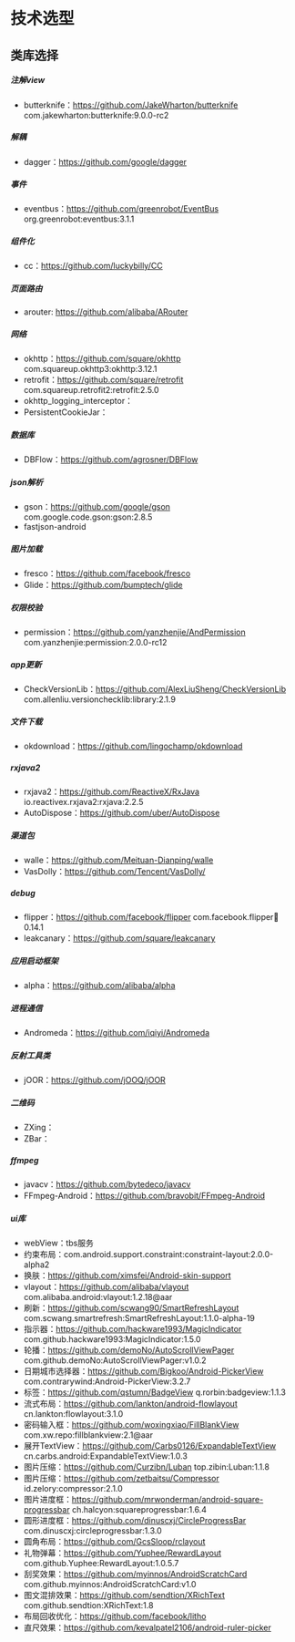 
# 技术选型


## 类库选择

##### 注解view
- butterknife：<https://github.com/JakeWharton/butterknife> com.jakewharton:butterknife:9.0.0-rc2

##### 解耦
- dagger：<https://github.com/google/dagger>

##### 事件
- eventbus：<https://github.com/greenrobot/EventBus> org.greenrobot:eventbus:3.1.1

##### 组件化
- cc：<https://github.com/luckybilly/CC>

##### 页面路由
- arouter: <https://github.com/alibaba/ARouter>

##### 网络
- okhttp：<https://github.com/square/okhttp> com.squareup.okhttp3:okhttp:3.12.1
- retrofit：<https://github.com/square/retrofit> com.squareup.retrofit2:retrofit:2.5.0
- okhttp_logging_interceptor：
- PersistentCookieJar：

##### 数据库
- DBFlow：<https://github.com/agrosner/DBFlow>

##### json解析
- gson：<https://github.com/google/gson> com.google.code.gson:gson:2.8.5
- fastjson-android

##### 图片加载
- fresco：<https://github.com/facebook/fresco>
- Glide：<https://github.com/bumptech/glide>

##### 权限校验
- permission：<https://github.com/yanzhenjie/AndPermission> com.yanzhenjie:permission:2.0.0-rc12

##### app更新
- CheckVersionLib：<https://github.com/AlexLiuSheng/CheckVersionLib>  com.allenliu.versionchecklib:library:2.1.9

##### 文件下载
- okdownload：<https://github.com/lingochamp/okdownload>

##### rxjava2
- rxjava2：<https://github.com/ReactiveX/RxJava> io.reactivex.rxjava2:rxjava:2.2.5
- AutoDispose：<https://github.com/uber/AutoDispose>

##### 渠道包
- walle：<https://github.com/Meituan-Dianping/walle>
- VasDolly：<https://github.com/Tencent/VasDolly/>

##### debug
- flipper：<https://github.com/facebook/flipper> com.facebook.flipper:flipper:0.14.1
- leakcanary：<https://github.com/square/leakcanary>

##### 应用启动框架
- alpha：<https://github.com/alibaba/alpha>

##### 进程通信
- Andromeda：<https://github.com/iqiyi/Andromeda>

##### 反射工具类
- jOOR：<https://github.com/jOOQ/jOOR>

##### 二维码
- ZXing：
- ZBar：

##### ffmpeg
- javacv：<https://github.com/bytedeco/javacv>
- FFmpeg-Android：<https://github.com/bravobit/FFmpeg-Android>


##### ui库
- webView：tbs服务
- 约束布局：com.android.support.constraint:constraint-layout:2.0.0-alpha2
- 换肤：<https://github.com/ximsfei/Android-skin-support>
- vlayout：<https://github.com/alibaba/vlayout> com.alibaba.android:vlayout:1.2.18@aar
- 刷新：<https://github.com/scwang90/SmartRefreshLayout>  com.scwang.smartrefresh:SmartRefreshLayout:1.1.0-alpha-19
- 指示器：<https://github.com/hackware1993/MagicIndicator> com.github.hackware1993:MagicIndicator:1.5.0
- 轮播：<https://github.com/demoNo/AutoScrollViewPager> com.github.demoNo:AutoScrollViewPager:v1.0.2
- 日期城市选择器：<https://github.com/Bigkoo/Android-PickerView> com.contrarywind:Android-PickerView:3.2.7
- 标签：<https://github.com/qstumn/BadgeView> q.rorbin:badgeview:1.1.3
- 流式布局：<https://github.com/lankton/android-flowlayout> cn.lankton:flowlayout:3.1.0
- 密码输入框：<https://github.com/woxingxiao/FillBlankView> com.xw.repo:fillblankview:2.1@aar
- 展开TextView：<https://github.com/Carbs0126/ExpandableTextView> cn.carbs.android:ExpandableTextView:1.0.3
- 图片压缩：<https://github.com/Curzibn/Luban> top.zibin:Luban:1.1.8
- 图片压缩：<https://github.com/zetbaitsu/Compressor> id.zelory:compressor:2.1.0
- 图片进度框：<https://github.com/mrwonderman/android-square-progressbar> ch.halcyon:squareprogressbar:1.6.4
- 圆形进度框：<https://github.com/dinuscxj/CircleProgressBar> com.dinuscxj:circleprogressbar:1.3.0
- 圆角布局：<https://github.com/GcsSloop/rclayout>
- 礼物弹幕：<https://github.com/Yuphee/RewardLayout> com.github.Yuphee:RewardLayout:1.0.5.7
- 刮奖效果：<https://github.com/myinnos/AndroidScratchCard> com.github.myinnos:AndroidScratchCard:v1.0
- 图文混排效果：<https://github.com/sendtion/XRichText> com.github.sendtion:XRichText:1.8
- 布局回收优化：<https://github.com/facebook/litho>
- 直尺效果：<https://github.com/kevalpatel2106/android-ruler-picker>

